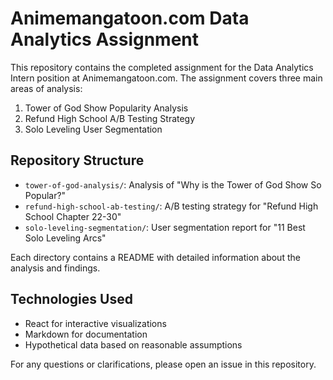 # Animemangatoon.com Data Analytics Assignment

This repository contains the completed assignment for the Data Analytics Intern position at Animemangatoon.com. The assignment covers three main areas of analysis:

1. Tower of God Show Popularity Analysis
2. Refund High School A/B Testing Strategy
3. Solo Leveling User Segmentation

## Repository Structure

- `tower-of-god-analysis/`: Analysis of "Why is the Tower of God Show So Popular?"
- `refund-high-school-ab-testing/`: A/B testing strategy for "Refund High School Chapter 22-30"
- `solo-leveling-segmentation/`: User segmentation report for "11 Best Solo Leveling Arcs"

Each directory contains a README with detailed information about the analysis and findings.

## Technologies Used

- React for interactive visualizations
- Markdown for documentation
- Hypothetical data based on reasonable assumptions

For any questions or clarifications, please open an issue in this repository.

